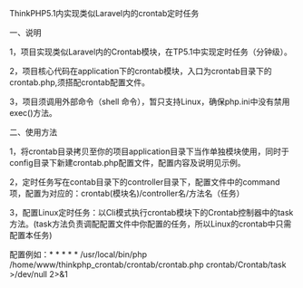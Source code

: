 ThinkPHP5.1内实现类似Laravel内的crontab定时任务

一、说明

1，项目实现类似Laravel内的Crontab模块，在TP5.1中实现定时任务（分钟级）。

2，项目核心代码在application下的crontab模块，入口为crontab目录下的crontab.php,须搭配crontab配置文件。

3，项目须调用外部命令（shell 命令），暂只支持Linux，确保php.ini中没有禁用exec()方法。

二、使用方法

1，将crontab目录拷贝至你的项目application目录下当作单独模块使用，同时于config目录下新建crontab.php配置文件，配置内容及说明见示例。

2，定时任务写在contab目录下的controller目录下，配置文件中的command项，配置为对应的：crontab(模块名)/controller名/方法名（任务）

3，配置Linux定时任务：以Cli模式执行crontab模块下的Crontab控制器中的task方法。(task方法负责调配配置文件中你配置的任务，所以Linux的crontab中只需配置本任务)

配置例如：* * * * * /usr/local/bin/php /home/www/thinkphp_crontab/crontab/crontab.php crontab/Crontab/task >/dev/null 2>&1
